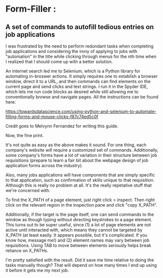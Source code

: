 # Form-Filler : 
## A set of commands to autofill tedious entries on job applications

I was frustrated by the need to perform redundant tasks when completing job applications and considering the irony of applying to jobs with "automation" in the title while clicking through menus for the nth time when I realized that I should come up with a better solution.

An internet search led me to Selenium, which is a Python library for automating in-broswer actions. It simply requires one to establish a browser window, direct it to a URL, and then commands can find elements on the current page and send clicks and text strings. I run it in the Spyder IDE, which lets me run code blocks as desired while still allowing me to conventionally browse and navigate pages. All the instructions can be found here:

https://towardsdatascience.com/using-python-and-selenium-to-automate-filling-forms-and-mouse-clicks-f87c74ed5c0f

Credit goes to Melvynn Fernandez for writing this guide.

Now, the fine print.

It's not quite as easy as the above makes it sound. For one thing, each company's website will require a customized set of commands. Additionally, some company's forms have a lot of variation in their structure between job requisitions (prepare to learn a fair bit about the webpage design of job application forms across the industry).

Also, many jobs applications will have components that are simply specific to that application, such as confirmation of skills unique to that requisition. Although this is really no problem at all. It's the really repetative stuff that we're concerned with.

To find the X_PATH of a page element, just right click > inspect. Then right click on the relevant region in the inspection pane and click "copy X_PATH". 

Additionally, if the target is the page itself, one can send commands to the window as though typing without directing keystrokes to a page element. This turns out to be super useful, since (1) a lot of page elements are not active until interacted with, which means they cannot be targeted by X_PATH (at least easily. It appears possible, but it's complicated. If you know how, message me!) and (2) element names may vary between job requisitions. Using TAB to move between elements seriously helps break reliance on X_PATHs.

I'm pretty satisfied with the result. Did it save me time relative to doing the tasks manually though? That will depend on how many times I end up using it before it gets me my next job.
